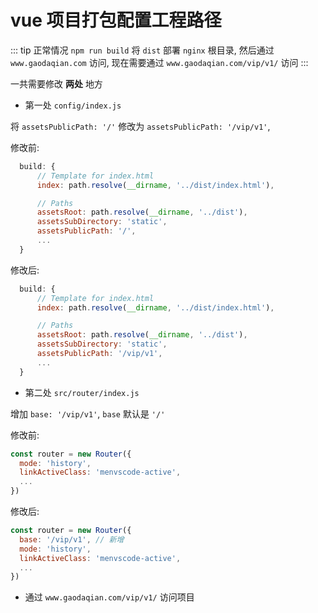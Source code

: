 # vue 项目打包配置工程路径

::: tip
正常情况 `npm run build` 将 `dist` 部署 `nginx` 根目录, 然后通过 `www.gaodaqian.com` 访问, 现在需要通过 `www.gaodaqian.com/vip/v1/` 访问
:::

一共需要修改 **两处** 地方

- 第一处 `config/index.js`

将 `assetsPublicPath: '/'` 修改为 `assetsPublicPath: '/vip/v1'`,

修改前:

```js
  build: {
      // Template for index.html
      index: path.resolve(__dirname, '../dist/index.html'),

      // Paths
      assetsRoot: path.resolve(__dirname, '../dist'),
      assetsSubDirectory: 'static',
      assetsPublicPath: '/',
      ...
  }
```

修改后:

```js
  build: {
      // Template for index.html
      index: path.resolve(__dirname, '../dist/index.html'),

      // Paths
      assetsRoot: path.resolve(__dirname, '../dist'),
      assetsSubDirectory: 'static',
      assetsPublicPath: '/vip/v1',
      ...
  }
```

- 第二处 `src/router/index.js`

增加 `base: '/vip/v1'`, `base` 默认是 `'/'`

修改前:

```js
const router = new Router({
  mode: 'history',
  linkActiveClass: 'menvscode-active',
  ...
})
```

修改后:

```js
const router = new Router({
  base: '/vip/v1', // 新增
  mode: 'history',
  linkActiveClass: 'menvscode-active',
  ...
})
```

- 通过 `www.gaodaqian.com/vip/v1/` 访问项目